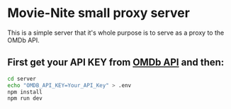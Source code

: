 # Movie-Nite small proxy server

This is a simple server that it's whole purpose is to serve as a proxy to the OMDb API.

## First get your API KEY from [OMDb API](https://www.omdbapi.com/) and then:

```bash
cd server
echo "OMDB_API_KEY=Your_API_Key" > .env
npm install
npm run dev
```
